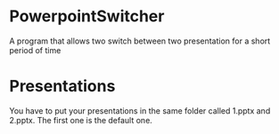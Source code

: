 PowerpointSwitcher
==================

A program that allows two switch between two presentation for a short period of time

Presentations
=============
You have to put your presentations in the same folder called 1.pptx and 2.pptx.
The first one is the default one.
